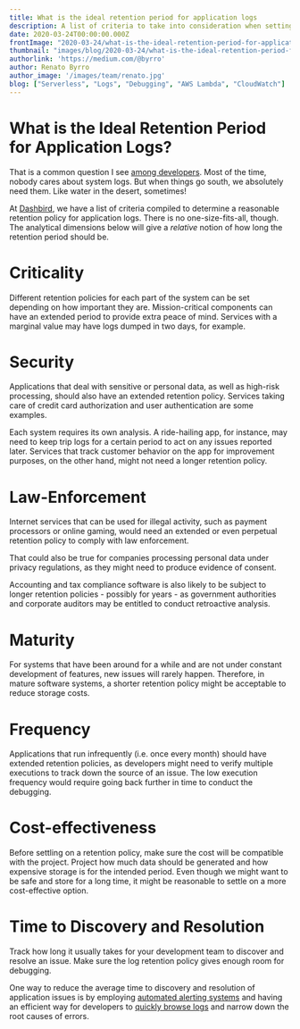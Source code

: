 ```yaml
---
title: What is the ideal retention period for application logs
description: A list of criteria to take into consideration when setting up your log retention policies
date: 2020-03-24T00:00:00.000Z
frontImage: "2020-03-24/what-is-the-ideal-retention-period-for-application-logs.jpg"
thumbnail: "images/blog/2020-03-24/what-is-the-ideal-retention-period-for-application-logs.jpg"
authorlink: 'https://medium.com/@byrro'
author: Renato Byrro
author_image: '/images/team/renato.jpg'
blog: ["Serverless", "Logs", "Debugging", "AWS Lambda", "CloudWatch"]
---
```


# What is the Ideal Retention Period for Application Logs?

That is a common question I see [among developers](https://twitter.com/DavidWells/status/1240007302091911168). Most of the time, nobody cares about system logs. But when things go south, we absolutely need them. Like water in the desert, sometimes!

At [Dashbird](https://dashbird.io), we have a list of criteria compiled to determine a reasonable retention policy for application logs. There is no one-size-fits-all, though. The analytical dimensions below will give a _relative_ notion of how long the retention period should be.


# Criticality

Different retention policies for each part of the system can be set depending on how important they are. Mission-critical components can have an extended period to provide extra peace of mind. Services with a marginal value may have logs dumped in two days, for example.


# Security

Applications that deal with sensitive or personal data, as well as high-risk processing, should also have an extended retention policy. Services taking care of credit card authorization and user authentication are some examples.

Each system requires its own analysis. A ride-hailing app, for instance, may need to keep trip logs for a certain period to act on any issues reported later. Services that track customer behavior on the app for improvement purposes, on the other hand, might not need a longer retention policy.


# Law-Enforcement

Internet services that can be used for illegal activity, such as payment processors or online gaming, would need an extended or even perpetual retention policy to comply with law enforcement.

That could also be true for companies processing personal data under privacy regulations, as they might need to produce evidence of consent.

Accounting and tax compliance software is also likely to be subject to longer retention policies - possibly for years - as government authorities and corporate auditors may be entitled to conduct retroactive analysis.


# Maturity

For systems that have been around for a while and are not under constant development of features, new issues will rarely happen. Therefore, in mature software systems, a shorter retention policy might be acceptable to reduce storage costs.


# Frequency

Applications that run infrequently (i.e. once every month) should have extended retention policies, as developers might need to verify multiple executions to track down the source of an issue. The low execution frequency would require going back further in time to conduct the debugging.


# Cost-effectiveness

Before settling on a retention policy, make sure the cost will be compatible with the project. Project how much data should be generated and how expensive storage is for the intended period. Even though we might want to be safe and store for a long time, it might be reasonable to settle on a more cost-effective option.


# Time to Discovery and Resolution

Track how long it usually takes for your development team to discover and resolve an issue. Make sure the log retention policy gives enough room for debugging.

One way to reduce the average time to discovery and resolution of application issues is by employing [automated alerting systems](https://dashbird.io/knowledge-base/monitoring/failure-detection-and-alerting/) and having an efficient way for developers to [quickly browse logs](https://dashbird.io/blog/navigate-cloudwatch-logs-with-dashbird/) and narrow down the root causes of errors.

